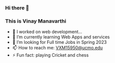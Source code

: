 ### Hi there 👋
 
### This is Vinay Manavarthi


- 🔭 I worked on web development...
- 🌱 I’m currently learning Web Apps and services
- 👯 I’m looking for Full time Jobs in Spring 2023 
- 📫 How to reach me: VXM15950@ucmo.edu
- ⚡ Fun fact: playing Cricket and chess
